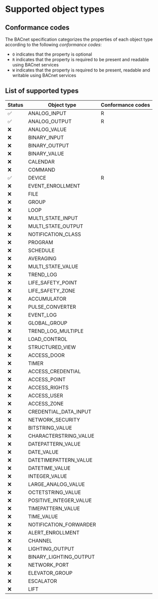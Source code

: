 
# Supported object types

## Conformance codes

The BACnet specification categorizes the properties of each object type
according to the following _conformance codes_:

- `O` indicates that the property is optional
- `R` indicates that the property is required to be present and readable using
   BACnet services
- `W` indicates that the property is required to be present, readable and
   writable using BACnet services

## List of supported types

| Status | Object type | Conformance codes |
| --- | --- | --- |
| ✅ | ANALOG_INPUT | R |
| ✅ | ANALOG_OUTPUT | R |
| ❌ | ANALOG_VALUE | |
| ❌ | BINARY_INPUT | |
| ❌ | BINARY_OUTPUT | |
| ❌ | BINARY_VALUE | |
| ❌ | CALENDAR | |
| ❌ | COMMAND | |
| ✅ | DEVICE | R |
| ❌ | EVENT_ENROLLMENT | |
| ❌ | FILE | |
| ❌ | GROUP | |
| ❌ | LOOP | |
| ❌ | MULTI_STATE_INPUT | |
| ❌ | MULTI_STATE_OUTPUT | |
| ❌ | NOTIFICATION_CLASS | |
| ❌ | PROGRAM | |
| ❌ | SCHEDULE | |
| ❌ | AVERAGING | |
| ❌ | MULTI_STATE_VALUE | |
| ❌ | TREND_LOG | |
| ❌ | LIFE_SAFETY_POINT | |
| ❌ | LIFE_SAFETY_ZONE | |
| ❌ | ACCUMULATOR | |
| ❌ | PULSE_CONVERTER | |
| ❌ | EVENT_LOG | |
| ❌ | GLOBAL_GROUP | |
| ❌ | TREND_LOG_MULTIPLE | |
| ❌ | LOAD_CONTROL | |
| ❌ | STRUCTURED_VIEW | |
| ❌ | ACCESS_DOOR | |
| ❌ | TIMER | |
| ❌ | ACCESS_CREDENTIAL | |
| ❌ | ACCESS_POINT | |
| ❌ | ACCESS_RIGHTS | |
| ❌ | ACCESS_USER | |
| ❌ | ACCESS_ZONE | |
| ❌ | CREDENTIAL_DATA_INPUT | |
| ❌ | NETWORK_SECURITY | |
| ❌ | BITSTRING_VALUE | |
| ❌ | CHARACTERSTRING_VALUE | |
| ❌ | DATEPATTERN_VALUE | |
| ❌ | DATE_VALUE | |
| ❌ | DATETIMEPATTERN_VALUE | |
| ❌ | DATETIME_VALUE | |
| ❌ | INTEGER_VALUE | |
| ❌ | LARGE_ANALOG_VALUE | |
| ❌ | OCTETSTRING_VALUE | |
| ❌ | POSITIVE_INTEGER_VALUE | |
| ❌ | TIMEPATTERN_VALUE | |
| ❌ | TIME_VALUE | |
| ❌ | NOTIFICATION_FORWARDER | |
| ❌ | ALERT_ENROLLMENT | |
| ❌ | CHANNEL | |
| ❌ | LIGHTING_OUTPUT | |
| ❌ | BINARY_LIGHTING_OUTPUT | |
| ❌ | NETWORK_PORT | |
| ❌ | ELEVATOR_GROUP | |
| ❌ | ESCALATOR | |
| ❌ | LIFT | |
      